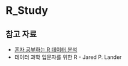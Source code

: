 # R_Study

## 참고 자료
- [혼자 공부하는 R 데이터 분석](https://github.com/newstars/hongongR)
- 데이터 과학 입문자를 위한 R - Jared P. Lander
